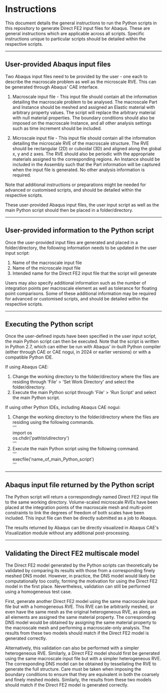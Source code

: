 # Instructions 

This document details the general instructions to run the Python scripts in this repository to generate Direct FE2 input files for Abaqus. These are general instructions which are applicable across all scripts. Specific instructions unique to particular scripts should be detailed within the respective scripts. 

-----
User-provided Abaqus input files
-----
Two Abaqus input files need to be provided by the user - one each to describe the macroscale problem as well as the microscale RVE. This can be generated through Abaqus' CAE interface. 

1) Macroscale input file - This input file should contain all the information detailing the macroscale problem to be analysed. The macroscale Part and Instance should be meshed and assigned an Elastic material with arbitrary property values. The script will replace the arbitrary material with null material properties. The boundary conditions should also be imposed on the macroscale Instance, and all other analysis settings such as time increment should be included. 

2) Microscale input file - This input file should contain all the information detailing the microscale RVE of the macroscale structure. The RVE should be rectangular (2D) or cuboidal (3D) and aligned along the global x, y and z axes. The RVE should also be periodic with the appropriate materials assigned to the corresponding regions. An Instance should be included in the Assembly such that the Part information will be captured when the input file is generated. No other analysis information is required.

Note that additional instructions or preparations might be needed for advanced or customised scripts, and should be detailed within the respective scripts. 

These user-provided Abaqus input files, the user input script as well as the main Python script should then be placed in a folder/directory. 

-----
User-provided information to the Python script
-----
Once the user-provided input files are generated and placed in a folder/directory, the following information needs to be updated in the user input script:
1) Name of the macroscale input file
2) Name of the microscale input file
3) Intended name for the Direct FE2 input file that the script will generate

Users may also specify additional information such as the number of integration points per macroscale element as well as tolerance for floating point comparisons. Some of these additional information may be required for advanced or customised scripts, and should be detailed within the respective scripts.

-----
Executing the Python script
-----
Once the user-defined inputs have been specified in the user input script, the main Python script can then be executed. Note that the script is written in Python 2.7, which can either be run with Abaqus' in-built Python compiler (either through CAE or CAE nogui, in 2024 or earlier versions) or with a compatible Python IDE. 

If using Abaqus CAE:
1) Change the working directory to the folder/directory where the files are residing through 'File' > 'Set Work Directory' and select the folder/directory.
2) Execute the main Python script through 'File' > 'Run Script' and select the main Python script.

If using other Python IDEs, including Abaqus CAE nogui:
1) Change the working directory to the folder/directory where the files are residing using the following commands.   
   '''   
   import os   
   os.chdir('path\to\directory')   
   '''   
2) Execute the main Python script using the following command.   
   '''   
   execfile('name_of_main_Python_script')   
   '''   

-----
Abaqus input file returned by the Python script
-----
The Python script will return a correspondingly named Direct FE2 input file to the same working directory. Volume-scaled microscale RVEs have been placed at the integration points of the macroscale mesh and multi-point constraints to link the degrees of freedom of both scales have been included. This input file can then be directly submitted as a job to Abaqus. 

The results returned by Abaqus can be directly visualized in Abaqus CAE's Visualization module without any additional post-processing. 

-----
Validating the Direct FE2 multiscale model
-----
The Direct FE2 model generated by the Python scripts can theoretically be validated by comparing its results with those from a corresponding finely meshed DNS model. However, in practice, the DNS model would likely be computationally too costly, forming the motivation for using the Direct FE2 model in the first place. Nevertheless, validation can still be performed using a homogeneous test case.

First, generate another Direct FE2 model using the same macroscale input file but with a homogeneous RVE. This RVE can be arbitrarily meshed, or even have the same mesh as the original heterogeneous RVE, as along as all elements are assigned the same material property. The corresponding DNS model would be obtained by assigning the same material property to the macroscale mesh and performing a macroscale-only analysis. The results from these two models should match if the Direct FE2 model is generated correctly. 

Alternatively, this validation can also be performed with a simpler heterogeneous RVE. Similarly, a Direct FE2 model should first be generated using the same macroscale input file but with a simpler heterogeneous RVE. The corresponding DNS model can be obtained by tessellating the RVE to generate the full structure. Care must be taken when imposing the boundary conditions to ensure that they are equivalent in both the coarsely and finely meshed models. Similarly, the results from these two models should match if the Direct FE2 model is generated correctly.
